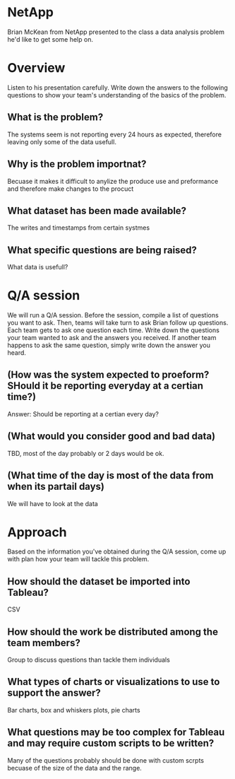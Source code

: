 # NetApp

Brian McKean from NetApp presented to the class a data analysis problem he'd
like to get some help on.

# Overview

Listen to his presentation carefully. Write down the answers to the following
questions to show your team's understanding of the basics of the problem.

## What is the problem?
The systems seem is not reporting every 24 hours as expected, therefore leaving 
only some of the data usefull.

## Why is the problem importnat?
Becuase it makes it difficult to anylize the produce use and preformance and therefore
make changes to the procuct

## What dataset has been made available?
The writes and timestamps from certain systmes

## What specific questions are being raised?
What data is usefull?

# Q/A session

We will run a Q/A session. Before the session, compile a list of questions you
want to ask. Then, teams will take turn to ask Brian follow up questions.
Each team gets to ask one question each time. Write down the questions your team
wanted to ask and the answers you received. If another team happens to ask the
same question, simply write down the answer you heard.

## (How was the system expected to proeform? SHould it be reporting everyday at a certian time?)
Answer: Should be reporting at a certian every day?
## (What would you consider good and bad data)
TBD, most of the day probably or 2 days would be ok. 
## (What time of the day is most of the data from when its partail days)
We will have to look at the data

# Approach

Based on the information you've obtained during the Q/A session, come up with
plan how your team will tackle this problem.

## How should the dataset be imported into Tableau?
CSV

## How should the work be distributed among the team members?
Group to discuss questions than tackle them individuals

## What types of charts or visualizations to use to support the answer?
Bar charts, box and whiskers plots, pie charts

## What questions may be too complex for Tableau and may require custom scripts to be written?
Many of the questions probably should be done with custom scrpts becuase of the size of the data and the range.
